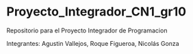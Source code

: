 # Proyecto_Integrador_CN1_gr10
Repositorio para el Proyecto Integrador de Programacion

Integrantes: Agustin Vallejos, Roque Figueroa, Nicolás Gonza


